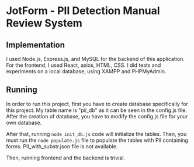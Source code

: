 # JotForm - PII Detection Manual Review System
 
## Implementation
I used Node.js, Express.js, and MySQL for the backend of this application. For the frontend, I used React, axios, HTML, CSS. I did tests and experiments on a local database, using XAMPP and PHPMyAdmin.

## Running
In order to run this project, first you have to create database specifically for this project. My table name is "pii_db" as it can be seen in the config.js file. After the creation of database, you have to modify the config.js file for your own database.

After that, running `node init_db.js` code will initialize the tables. Then, you must run the `node populate.js` file to populate the tables with PII containing forms. PII_with_substr.json file is not available.

Then, running frontend and the backend is trivial.
